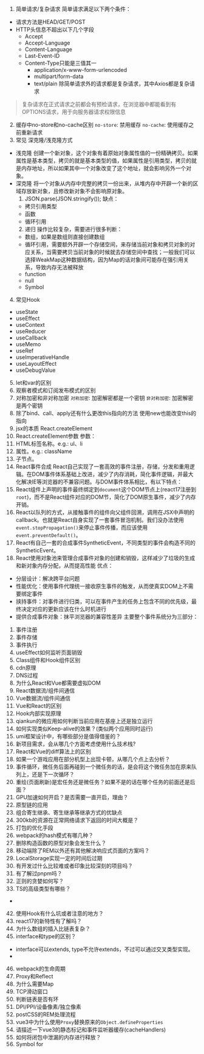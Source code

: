 1. 简单请求/复杂请求
简单请求满足以下两个条件：
  - 请求方法是HEAD/GET/POST
  - HTTP头信息不超出以下几个字段
    - Accept
    - Accept-Language
    - Content-Language
    - Last-Event-ID
    - Content-Type只能是三值其一
      - application/x-www-form-urlencoded
      - multipart/form-data
      - text/plain
除简单请求外的请求都是复杂请求，其中Axios都是复杂请求
> 复杂请求在正式请求之前都会有预检请求，在浏览器中都能看到有OPTIONS请求，用于向服务器请求权限信息
2. 缓存中no-store和no-cache区别
`no-store`: 禁用缓存
`no-cache`: 使用缓存之前重新请求
3. 常见 深克隆/浅克隆方式
  - 浅克隆
  创建一个新对象，这个对象有着原始对象属性值的一份精确拷贝。如果属性是基本类型，拷贝的就是基本类型的值，如果属性是引用类型，拷贝的就是内存地址，所以如果其中一个对象改变了这个地址，就会影响另外一个对象。
  - 深克隆
  将一个对象从内存中完整的拷贝一份出来，从堆内存中开辟一个新的区域存放新对象，且修改新对象不会影响原对象。
    1. JSON.parse(JSON.stringify());
    缺点：
      - 拷贝引用类型
      - 函数
      - 循环引用
    2. 递归
    操作比较复杂，需要进行很多判断：
      - 数组，如果是数组则直接创建数组
      - 循环引用，需要额外开辟一个存储空间，来存储当前对象和拷贝对象的对应关系，当需要拷贝当前对象的时候就去存储空间中查找；一般我们可以选择WeakMap这种数据结构，因为Map的话对象间可能存在强引用关系，导致内存无法被释放
      - function
      - null
      - Symbol
4. 常见Hook
 - useState
 - useEffect
 - useContext
 - useReducer
 - useCallback
 - useMemo
 - useRef
 - useImperativeHandle
 - useLayoutEffect
 - useDebugValue
5. let和var的区别
6. 观察者模式和订阅发布模式的区别
7. 对称加密和非对称加密
`对称加密`: 加密解密都是一个密钥
`非对称加密`: 加密解密是两个密钥
8. 除了bind、call、apply还有什么更改this指向的方法
使用new也能改变this的指向
9. jsx的本质
React.createElement
10. React.createElement参数
  参数：   
  1. HTML标签名称。e.g.: ul、li
  2. 属性。e.g.: className
  3. 子节点。
11. React事件合成
React自己实现了一套高效的事件注册，存储，分发和重用逻辑。在DOM事件体系基础上改进，减少了内存消耗，简化事件逻辑，并最大化解决IE等浏览器的不兼容问题。与DOM事件体系相比，有以下特点：   
  1. React组件上声明的事件最终绑定到`document`这个DOM节点上(react17注册到`root`)，而不是React组件对应的DOM节，简化了DOM原生事件，减少了内存开销。
  2. React以队列的方式，从接触事件的组件向父组件回溯，调用在JSX中声明的callback。也就是React自身实现了一套事件冒泡机制。我们没办法使用`event.stopPropagation()`来停止事件传播，而应该使用`event.preventDefault()`。
  3. React有自己一套的合成事件SyntheticEvent，不同类型的事件会构造不同的SyntheticEvent。
  4. React使用对象池来管理合成事件对象的创建和销毁，这样减少了垃圾的生成和新对象内存分配，从而提高性能
  优点：   
  - 分层设计：解决跨平台问题
  - 性能优化：使用事件代理统一接收原生事件的触发，从而使真实DOM上不需要绑定事件
  - 挟持事件：对事件进行归类，可以在事件产生的任务上包含不同的优先级，最终决定对应的更新应该在什么时机进行
  - 提供合成事件对象：抹平浏览器的兼容性差异
  主要整个事件系统分为三部分：   
  1. 事件注册
  2. 事件存储
  3. 事件执行
12. useEffect如何监听页面销毁
13. Class组件和Hook组件区别
14. cdn原理
15. DNS过程
16. 为什么React和Vue都需要虚拟DOM
17. React数据流/组件间通信
19. Vue数据流/组件间通信
18. Vue和React的区别
20. Hook内部实现原理
21. qiankun的微应用如何判断当前应用在基座上还是独立运行
22. 如何实现类似Keep-alive的效果？(类似两个应用同时运行)
23. umi框架设计中，有哪些部分是值得借鉴的？
24. 新项目需求，会从哪几个方面考虑使用什么技术栈?
25. React和Vue的diff算法上的区别
26. 如果一个游戏应用在部分机型上出现卡顿，从哪几个点上去分析？
27. 事件循环，微任务后面再碰到一个微任务的话，是会将这个微任务加在原来队列上，还是下一次循环？
28. 重绘(页面刷新)是宏任务还是微任务？如果不是的话在哪个任务的前面还是后面？
29. GPU加速如何开启？是否需要一直开启，理由？
30. 原型链的应用
31. 组合寄生继承、寄生继承等继承方式的优缺点
32. 300kb的资源在正常网络请求下返回的时间大概是？
33. 打包的优化手段
34. webpack的hash模式有哪几种？
35. 删除构造函数的原型对象会发生什么？
36. 移动端除了REM以外还有其他解决响应式页面的方案吗？
37. LocalStorage实现一定的时间后过期
38. 有开发过什么比较难或者印象比较深刻的项目吗？
39. 有了解过pnpm吗？
40. 正则的贪婪如何写？
41. TS的高级类型有哪些？
  -
42. 使用Hook有什么坑或者注意的地方？
43. react17的新特性有了解吗？
44. 为什么数组的插入比链表复杂？
45. interface和type的区别？
  - interface可以extends, type不允许extends，不过可以通过交叉类型实现。
  - 
46. webpack的生命周期
47. Proxy和Reflect
48. 为什么需要Map
49. TCP滑动窗口
50. 判断链表是否有环
51. DPI/PPI/设备像素/独立像素
52. postCSS的REM处理流程
53. vue3中为什么使用`Proxy`替换原来的`Object.defineProperties`
54. 请描述一下vue3的静态标记和事件监听器缓存(cacheHandlers)
55. 如何将闭包中泄漏的内存进行释放？
56. Symbol for
